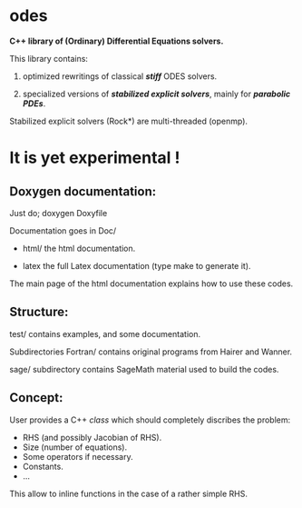 odes
====

**C++ library of (Ordinary) Differential  Equations solvers.**


This library contains:

1) optimized rewritings of classical **_stiff_** ODES solvers.

2) specialized versions of **_stabilized explicit solvers_**, mainly for  **_parabolic
PDEs_**.

Stabilized explicit solvers (Rock*) are multi-threaded (openmp).

It is yet experimental !
======================

Doxygen documentation:
---------------------

Just do;
 doxygen Doxyfile 

Documentation goes in Doc/

 * html/ the html documentation.

 * latex the full Latex documentation (type make to generate it).


The main page of the html documentation explains how to use these codes.


Structure:
---------

test/ contains  examples, and some documentation.

Subdirectories Fortran/ contains original programs from Hairer and Wanner.

sage/ subdirectory contains SageMath material used to build the codes.

Concept:
-------

User provides a C++ _class_ which should completely discribes the problem:

* RHS (and possibly Jacobian of RHS).
* Size (number of equations).
* Some operators if necessary.
* Constants.
* ...

This allow to inline functions in the case of a rather simple RHS.


